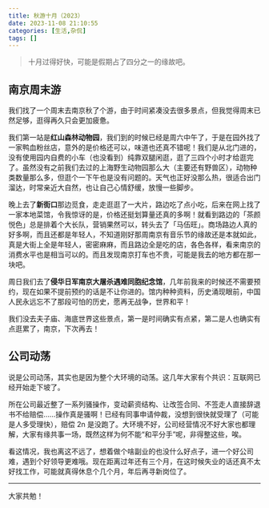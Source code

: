 ```yaml
---
title: 秋游十月（2023）
date: 2023-11-08 21:10:55
categories: [生活,杂侃]
tags: []
---
```


>  十月过得好快，可能是假期占了四分之一的缘故吧。


## 南京周末游

我们找了一个周末去南京秋了个游，由于时间紧凑没去很多景点，但我觉得周末已然足够，逛得再久只会更加疲惫。

我们第一站是**红山森林动物园**，我们到的时候已经是周六中午了，于是在园外找了一家鸭血粉丝店，意外的是价格还可以，味道也还真不错呢！我们是从北门进的，没有使用园内自费的小车（也没看到）纯靠双腿闲逛，逛了三四个小时才给逛完了。虽然没有之前我们去过的上海野生动物园那么大（主要还有野兽区），动物种类数量那么多，但逛个一下午也是没有问题的。天气也正好没那么热，很适合出门溜达，时常亲近大自然，也让自己心情舒缓，放慢一些脚步。


晚上去了**新街口**那边觅食，走走逛逛了一大片，路边吃了点小吃，后来在网上找了一家本地菜馆，令我惊讶的是，价格还挺划算量还真的多啊！就看到路边的「茶颜悦色」总是排着个大长队，营销果然可以，转头去了「马伍旺」。商场路边人真的好多啊，而且还都是年轻人，不知道刚好那周南京有音乐节的缘故还是本就如此，真是大街上全是年轻人，密密麻麻，而且路边全是吃的店，各色各样，看来南京的消费水平也是相当可以的。而且发现南京打车也不贵，可能是我去的地方都在那一块吧。

周日我们去了**侵华日军南京大屠杀遇难同胞纪念馆**，几年前我来的时候还不需要预约，现在如果不提前预约的话是不让你进的。馆内种种资料，历史涌现眼前，中国人民永远忘不了那段可怕的历史，愿再无战争，世界和平！

我们没去夫子庙、海底世界这些景点，第一是时间确实有点紧，第二是人也确实有点逛累了，南京，下次再去！


## 公司动荡

说是公司动荡，其实也是因为整个大环境的动荡。这几年大家有个共识：互联网已经开始走下坡了。

所在公司最近整了一系列骚操作，变动薪资结构、让改签合同、不签走人直接辞退书不给赔偿……操作真是骚啊！已经有同事申请仲裁，没想到很快就受理了（可能是人多受理快），赔偿 2n 是没跑了。大环境不好，公司经营情况不好大家也都理解，大家有缘共事一场，既然这样为何不能“和平分手”呢，非得整这些，唉。

看这情况，我也离这不远了，想着做个啥副业的也没什么好点子，进一个好公司难，遇到个好领导更难哦。现在距离过年还有三个月，在这时候失业的话还真不太好找工作，可能就真得休息个几个月，年后再寻新岗位了。

---

大家共勉！